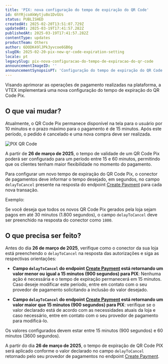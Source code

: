 ```yaml
---
title: 'PIX: nova configuração do tempo de expiração do QR Code'
id: 6hYRjcoAkWytju8o1DvGUs
status: PUBLISHED
createdAt: 2025-02-20T13:51:07.729Z
updatedAt: 2025-03-19T17:41:57.282Z
publishedAt: 2025-03-19T17:41:57.282Z
contentType: updates
productTeam: Others
author: 6DODK49lJPk3yvcoe6GB6g
slugEN: 2025-02-20-pix-new-qr-code-expiration-setting
locale: pt
legacySlug: pix-nova-configuracao-do-tempo-de-expiracao-do-qr-code
announcementImageID: ''
announcementSynopsisPT: 'Configuração do tempo de expiração do QR Code PIX está disponível para lojas VTEX.'
---
```


Visando aprimorar as operações de pagamento realizadas na plataforma, a VTEX implementará uma nova configuração do tempo de expiração do QR Code Pix.

## O que vai mudar?

Atualmente, o QR Code Pix permanece disponível na tela para o usuário por 10 minutos e o prazo máximo para o pagamento é de 15 minutos. Após este período, o pedido é cancelado e uma nova compra deve ser realizada.

![PIX QR Code](https://images.ctfassets.net/alneenqid6w5/3yI5wxVa4o0fUW77Q51WmA/a9716dcd3de4b2ee87ac29b5df47f1ec/PIX_QR_Code.png)

A partir de __26 de março de 2025__, o tempo de validade de um QR Code Pix poderá ser configurado para um período entre 15 e 60 minutos, permitindo que os clientes tenham maior flexibilidade no momento do pagamento.

Para configurar um novo tempo de expiração do QR Code Pix, o conector de pagamentos deve  informar o tempo desejado, em segundos, no campo `delayToCancel` presente na resposta do endpoint [Create Payment](https://developers.vtex.com/docs/api-reference/payment-provider-protocol#post-/payments) para cada nova transação.

Exemplo:

Se você deseja que todos os novos QR Code Pix gerados pela loja sejam pagos em até 30 minutos (1.800 segundos), o campo `delayToCancel` deve ser preenchido na resposta do conector como `1800`.

## O que precisa ser feito?

Antes do dia __26 de março de 2025__, verifique como o conector da sua loja está preenchendo o `delayToCancel` na resposta das autorizações e siga as respectivas orientações:

- __Campo `delayToCancel` do endpoint [Create Payment](https://developers.vtex.com/docs/api-reference/payment-provider-protocol#post-/payments) está retornando um valor menor ou igual a 15 minutos (900 segundos) para PIX__: Nenhuma ação é necessária e o tempo de expiração permanecerá em 15 minutos. Caso deseje modificar este período, entre em contato com o seu provedor de pagamento solicitando a inclusão do valor desejado.

- __Campo `delayToCancel` do endpoint [Create Payment](https://developers.vtex.com/docs/api-reference/payment-provider-protocol#post-/payments) está retornando um valor maior que 15 minutos (900 segundos) para PIX__: verifique se o valor declarado está de acordo com as necessidades atuais da loja e caso necessário, entre em contato com o seu provedor de pagamento para modificá-lo.

<div class="alert alert-warning">
  Os valores configurados devem estar entre 15 minutos (900 segundos) e 60 minutos (3600 segundos).
</div>

A partir do dia __26 de março de 2025__, o tempo de expiração de QR Code PIX será aplicado conforme o valor declarado no campo `delayToCancel` retornado pelo seu provedor de pagamentos no endpoint [Create Payment](https://developers.vtex.com/docs/api-reference/payment-provider-protocol#post-/payments).

